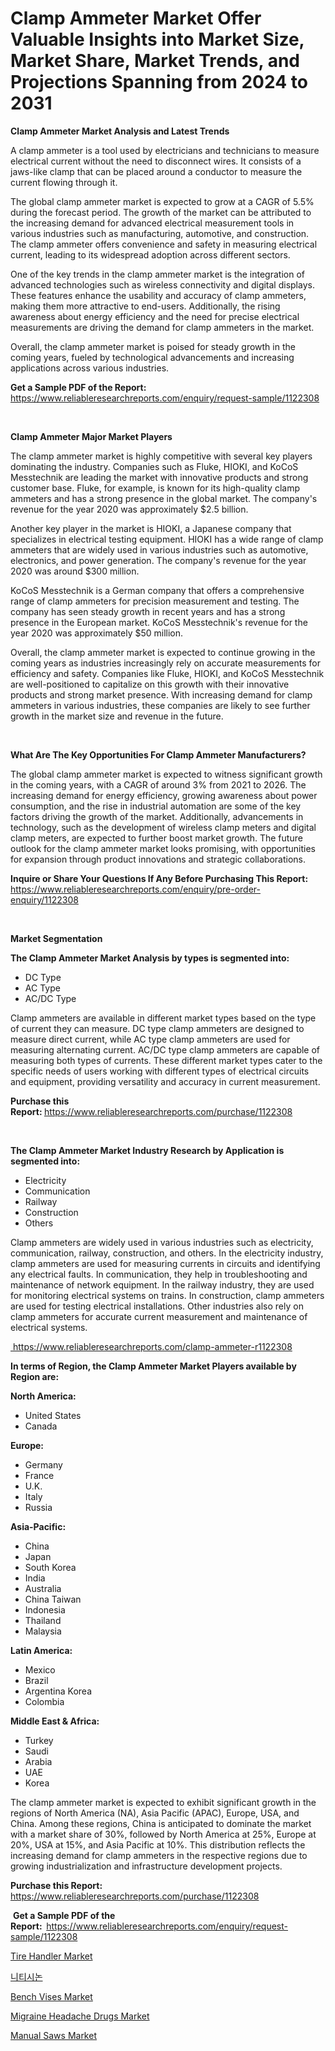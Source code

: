 <p><h1>Clamp Ammeter Market Offer Valuable Insights into Market Size, Market Share, Market Trends, and Projections Spanning from 2024 to 2031</h1></p><p><strong>Clamp Ammeter Market Analysis and Latest Trends</strong></p>
<p><p>A clamp ammeter is a tool used by electricians and technicians to measure electrical current without the need to disconnect wires. It consists of a jaws-like clamp that can be placed around a conductor to measure the current flowing through it.</p><p>The global clamp ammeter market is expected to grow at a CAGR of 5.5% during the forecast period. The growth of the market can be attributed to the increasing demand for advanced electrical measurement tools in various industries such as manufacturing, automotive, and construction. The clamp ammeter offers convenience and safety in measuring electrical current, leading to its widespread adoption across different sectors.</p><p>One of the key trends in the clamp ammeter market is the integration of advanced technologies such as wireless connectivity and digital displays. These features enhance the usability and accuracy of clamp ammeters, making them more attractive to end-users. Additionally, the rising awareness about energy efficiency and the need for precise electrical measurements are driving the demand for clamp ammeters in the market.</p><p>Overall, the clamp ammeter market is poised for steady growth in the coming years, fueled by technological advancements and increasing applications across various industries.</p></p>
<p><strong>Get a Sample PDF of the Report:&nbsp;</strong> <a href="https://www.reliableresearchreports.com/enquiry/request-sample/1122308">https://www.reliableresearchreports.com/enquiry/request-sample/1122308</a></p>
<p>&nbsp;</p>
<p><strong>Clamp Ammeter Major Market Players</strong></p>
<p><p>The clamp ammeter market is highly competitive with several key players dominating the industry. Companies such as Fluke, HIOKI, and KoCoS Messtechnik are leading the market with innovative products and strong customer base. Fluke, for example, is known for its high-quality clamp ammeters and has a strong presence in the global market. The company's revenue for the year 2020 was approximately $2.5 billion.</p><p>Another key player in the market is HIOKI, a Japanese company that specializes in electrical testing equipment. HIOKI has a wide range of clamp ammeters that are widely used in various industries such as automotive, electronics, and power generation. The company's revenue for the year 2020 was around $300 million.</p><p>KoCoS Messtechnik is a German company that offers a comprehensive range of clamp ammeters for precision measurement and testing. The company has seen steady growth in recent years and has a strong presence in the European market. KoCoS Messtechnik's revenue for the year 2020 was approximately $50 million.</p><p>Overall, the clamp ammeter market is expected to continue growing in the coming years as industries increasingly rely on accurate measurements for efficiency and safety. Companies like Fluke, HIOKI, and KoCoS Messtechnik are well-positioned to capitalize on this growth with their innovative products and strong market presence. With increasing demand for clamp ammeters in various industries, these companies are likely to see further growth in the market size and revenue in the future.</p></p>
<p>&nbsp;</p>
<p><strong>What Are The Key Opportunities For Clamp Ammeter Manufacturers?</strong></p>
<p><p>The global clamp ammeter market is expected to witness significant growth in the coming years, with a CAGR of around 3% from 2021 to 2026. The increasing demand for energy efficiency, growing awareness about power consumption, and the rise in industrial automation are some of the key factors driving the growth of the market. Additionally, advancements in technology, such as the development of wireless clamp meters and digital clamp meters, are expected to further boost market growth. The future outlook for the clamp ammeter market looks promising, with opportunities for expansion through product innovations and strategic collaborations.</p></p>
<p><strong>Inquire or Share Your Questions If Any Before Purchasing This Report:</strong> <a href="https://www.reliableresearchreports.com/enquiry/pre-order-enquiry/1122308">https://www.reliableresearchreports.com/enquiry/pre-order-enquiry/1122308</a></p>
<p>&nbsp;</p>
<p><strong>Market Segmentation</strong></p>
<p><strong>The Clamp Ammeter Market Analysis by types is segmented into:</strong></p>
<p><ul><li>DC Type</li><li>AC Type</li><li>AC/DC Type</li></ul></p>
<p><p>Clamp ammeters are available in different market types based on the type of current they can measure. DC type clamp ammeters are designed to measure direct current, while AC type clamp ammeters are used for measuring alternating current. AC/DC type clamp ammeters are capable of measuring both types of currents. These different market types cater to the specific needs of users working with different types of electrical circuits and equipment, providing versatility and accuracy in current measurement.</p></p>
<p><strong>Purchase this Report:&nbsp;</strong><a href="https://www.reliableresearchreports.com/purchase/1122308">https://www.reliableresearchreports.com/purchase/1122308</a></p>
<p>&nbsp;</p>
<p><strong>The Clamp Ammeter Market Industry Research by Application is segmented into:</strong></p>
<p><ul><li>Electricity</li><li>Communication</li><li>Railway</li><li>Construction</li><li>Others</li></ul></p>
<p><p>Clamp ammeters are widely used in various industries such as electricity, communication, railway, construction, and others. In the electricity industry, clamp ammeters are used for measuring currents in circuits and identifying any electrical faults. In communication, they help in troubleshooting and maintenance of network equipment. In the railway industry, they are used for monitoring electrical systems on trains. In construction, clamp ammeters are used for testing electrical installations. Other industries also rely on clamp ammeters for accurate current measurement and maintenance of electrical systems.</p></p>
<p><a href="https://www.reliableresearchreports.com/clamp-ammeter-r1122308">&nbsp;https://www.reliableresearchreports.com/clamp-ammeter-r1122308</a></p>
<p><strong>In terms of Region, the Clamp Ammeter Market Players available by Region are:</strong></p>
<p>
    <p> <strong> North America: </strong>
        <ul>
            <li>United States</li>
            <li>Canada</li>
        </ul>
        </p> 
    <p> <strong> Europe: </strong>
        <ul>
            <li>Germany</li>
            <li>France</li>
            <li>U.K.</li>
            <li>Italy</li>
            <li>Russia</li>
        </ul>
        </p> 
    <p> <strong> Asia-Pacific: </strong>
        <ul>
            <li>China</li>
            <li>Japan</li>
            <li>South Korea</li>
            <li>India</li>
            <li>Australia</li>
            <li>China Taiwan</li>
            <li>Indonesia</li>
            <li>Thailand</li>
            <li>Malaysia</li>
        </ul>
        </p> 
    <p> <strong> Latin America: </strong>
        <ul>
            <li>Mexico</li>
            <li>Brazil</li>
            <li>Argentina Korea</li>
            <li>Colombia</li>
        </ul>
        </p> 
    <p> <strong> Middle East & Africa: </strong>
        <ul>
            <li>Turkey</li>
            <li>Saudi</li>
            <li>Arabia</li>
            <li>UAE</li>
            <li>Korea</li>
        </ul>
    </p>
    </p>
<p><p>The clamp ammeter market is expected to exhibit significant growth in the regions of North America (NA), Asia Pacific (APAC), Europe, USA, and China. Among these regions, China is anticipated to dominate the market with a market share of 30%, followed by North America at 25%, Europe at 20%, USA at 15%, and Asia Pacific at 10%. This distribution reflects the increasing demand for clamp ammeters in the respective regions due to growing industrialization and infrastructure development projects.</p></p>
<p><strong>Purchase this Report: </strong><a href="https://www.reliableresearchreports.com/purchase/1122308">https://www.reliableresearchreports.com/purchase/1122308</a></p>
<p>&nbsp;<strong>Get a Sample PDF of the Report:&nbsp;&nbsp;</strong><a href="https://www.reliableresearchreports.com/enquiry/request-sample/1122308">https://www.reliableresearchreports.com/enquiry/request-sample/1122308</a></p>
<p><strong></strong></p>
<p><p><a href="https://view.publitas.com/reportprime-1/tire-handler-market-analysis-and-sze-forecasted-for-period-from-2024-to-2031/">Tire Handler Market</a></p><p><a href="https://github.com/fernandotryO5lson96765/Market-Research-Report-List-1/blob/main/956151332725.md">니티시논</a></p><p><a href="https://github.com/jj19131/Market-Research-Report-List-2/blob/main/bench-vises-market.md">Bench Vises Market</a></p><p><a href="https://florentine-yuzu-f42.notion.site/Migraine-Headache-Drugs-Market-Insights-into-Market-CAGR-Market-Trends-and-Growth-Strategies-c5522214ffa346fb9ba59919e5e2c227">Migraine Headache Drugs Market</a></p><p><a href="https://github.com/marloy8/Market-Research-Report-List-4/blob/main/manual-saws-market.md">Manual Saws Market</a></p></p>